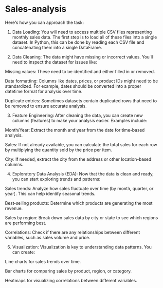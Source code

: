 # Sales-analysis
 Here's how you can approach the task:

1. Data Loading:
You will need to access multiple CSV files representing monthly sales data. The first step is to load all of these files into a single dataset. In Python, this can be done by reading each CSV file and concatenating them into a single DataFrame.

2. Data Cleaning:
The data might have missing or incorrect values. You'll need to inspect the dataset for issues like:

Missing values: These need to be identified and either filled in or removed.

Data formatting: Columns like dates, prices, or product IDs might need to be standardized. For example, dates should be converted into a proper datetime format for analysis over time.

Duplicate entries: Sometimes datasets contain duplicated rows that need to be removed to ensure accurate analysis.


3. Feature Engineering:
After cleaning the data, you can create new columns (features) to make your analysis easier. Examples include:

Month/Year: Extract the month and year from the date for time-based analysis.

Sales: If not already available, you can calculate the total sales for each row by multiplying the quantity sold by the price per item.

City: If needed, extract the city from the address or other location-based columns.


4. Exploratory Data Analysis (EDA):
Now that the data is clean and ready, you can start exploring trends and patterns:

Sales trends: Analyze how sales fluctuate over time (by month, quarter, or year). This can help identify seasonal trends.

Best-selling products: Determine which products are generating the most revenue.

Sales by region: Break down sales data by city or state to see which regions are performing best.

Correlations: Check if there are any relationships between different variables, such as sales volume and price.


5. Visualization:
Visualization is key to understanding data patterns. You can create:

Line charts for sales trends over time.

Bar charts for comparing sales by product, region, or category.

Heatmaps for visualizing correlations between different variables.
